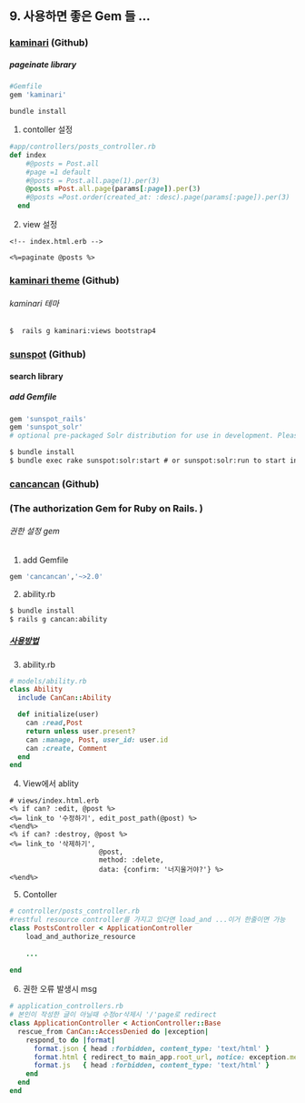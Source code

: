 ## 9. 사용하면 좋은 Gem 들 ...

### [kaminari](https://github.com/kaminari/kaminari) (Github)

##### pageinate library

```ruby
#Gemfile
gem 'kaminari'
```

`bundle install`

1. contoller 설정

```ruby
#app/controllers/posts_controller.rb
def index
    #@posts = Post.all
    #page =1 default
    #@posts = Post.all.page(1).per(3)
    @posts =Post.all.page(params[:page]).per(3)
    #@posts =Post.order(created_at: :desc).page(params[:page]).per(3)
  end
```

2. view 설정

```erb
<!-- index.html.erb -->

<%=paginate @posts %>

```

### [kaminari theme](https://github.com/amatsuda/kaminari_themes) (Github)

###### kaminari 테마

```cmd
$  rails g kaminari:views bootstrap4
```





### [sunspot](https://github.com/sunspot/sunspot) (Github)

#### search library

##### add Gemfile

```ruby
gem 'sunspot_rails'
gem 'sunspot_solr' 
# optional pre-packaged Solr distribution for use in development. Please find a section below explaining other options for running Solr in production
```

```cmd
$ bundle install
$ bundle exec rake sunspot:solr:start # or sunspot:solr:run to start in foreground
```





### [cancancan](https://github.com/CanCanCommunity/cancancan) (Github)

### (The authorization Gem for Ruby on Rails. )

###### 권한 설정 gem

1. add Gemfile

```ruby
gem 'cancancan','~>2.0'
```

2. ability.rb

```cmd
$ bundle install
$ rails g cancan:ability
```

##### [사용방법](https://github.com/CanCanCommunity/cancancan)

3. ability.rb

```ruby
# models/ability.rb
class Ability
  include CanCan::Ability

  def initialize(user)
    can :read,Post
    return unless user.present?
    can :manage, Post, user_id: user.id
    can :create, Comment
  end
end
```



4. View에서 ablity 

```erb
# views/index.html.erb
<% if can? :edit, @post %>
<%= link_to '수정하기', edit_post_path(@post) %>
<%end%>
<% if can? :destroy, @post %>
<%= link_to '삭제하기',
                      @post,
                      method: :delete,
                      data: {confirm: '너지울거야?'} %>
<%end%>
```



5. Contoller

```ruby
# controller/posts_controller.rb
#restful resource controller를 가지고 있다면 load_and ...이거 한줄이면 가능
class PostsController < ApplicationController
	load_and_authorize_resource
    
    ...
        
end
```



6. 권한 오류 발생시 msg

```ruby
# application_controllers.rb
# 본인이 작성한 글이 아닐때 수정or삭제시 '/'page로 redirect
class ApplicationController < ActionController::Base
  rescue_from CanCan::AccessDenied do |exception|
    respond_to do |format|
      format.json { head :forbidden, content_type: 'text/html' }
      format.html { redirect_to main_app.root_url, notice: exception.message }
      format.js   { head :forbidden, content_type: 'text/html' }
    end
  end
end
```

